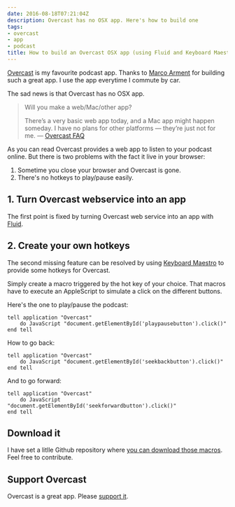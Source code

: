 ```yaml
---
date: 2016-08-18T07:21:04Z
description: Overcast has no OSX app. Here's how to build one
tags:
- overcast
- app
- podcast
title: How to build an Overcast OSX app (using Fluid and Keyboard Maestro)
---
```


[Overcast](https://overcast.fm/) is my favourite podcast app. Thanks to [Marco Arment](https://marco.org/) for building such a great app.
I use the app everytime I commute by car.

The sad news is that Overcast has no OSX app.

> Will you make a web/Mac/other app?
>
> There’s a very basic web app today, and a Mac app might happen someday. I have no plans for other platforms — they’re just not for me.
> — [Overcast FAQ](https://overcast.fm/skeptics_faq)

As you can read Overcast provides a web app to listen to your podcast online. But there is two problems with the fact it live in your browser:

1. Sometime you close your browser and Overcast is gone.
2. There's no hotkeys to play/pause easily.

## 1. Turn Overcast webservice into an app

The first point is fixed by turning Overcast web service into an app with [Fluid](http://fluidapp.com/).

## 2. Create your own hotkeys

The second missing feature can be resolved by using [Keyboard Maestro](https://www.keyboardmaestro.com) to provide some hotkeys for Overcast.

Simply create a macro triggered by the hot key of your choice. That macros have to execute an AppleScript to simulate a click on the different buttons.

Here's the one to play/pause the podcast:

    tell application "Overcast"
        do JavaScript "document.getElementById('playpausebutton').click()"
    end tell

How to go back:

    tell application "Overcast"
        do JavaScript "document.getElementById('seekbackbutton').click()"
    end tell

And to go forward:

    tell application "Overcast"
        do JavaScript "document.getElementById('seekforwardbutton').click()"
    end tell

## Download it

I have set a litlle Github repository where [you can download those macros](https://github.com/alienlebarge/km-overcast). Feel free to contribute.

## Support Overcast

Overcast is a great app. Please [support it](https://marco.org/2015/10/09/overcast2).
